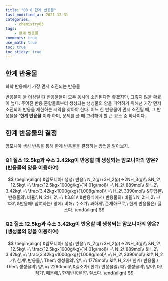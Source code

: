 ```yaml
---
title: "03.8 한계 반응물"
last_modified_at: 2021-12-31
categories:
    - chemistry03
tags:
    - 한계 반응물
comments: true
use_math: true
toc: true
toc_sticky: true
---
```


## 한계 반응물

<div class="notice--info">
화학 반응에서 가장 먼저 소진되는 반응물
</div>

반응물이 둘 이상일 떄 반응물들이 모두 동시에 소진된다면 좋겠지만, 그렇지 않을 확률이 높다. 주어진 반응 혼합물로부터 생성되는 생성물의 양을 파악하기 위해선 가장 먼저 소진되어 반응을 제한하는 시약을 찾아야 한다. 어느 한 반응물이 먼저 소진될 때, 그 반응물을 '**한계 반응물**'이라 하며, 문제를 풀 때 고려해야 할 큰 요소 중 하나이다.

## 한계 반응물의 결정

암모니아 생성 반응을 통해 한계 반응물을 결정하는 방법을 알아보자.

### Q1 질소 12.5kg과 수소 3.42kg이 반응할 때 생성되는 암모니아의 양은? (반응물의 양을 이용하여)

$$
\begin{align}
&암모니아\ 생성\ 반응:\ N_2(g)+3H_2(g)→2NH_3(g)\\
&N_2\ 12.5kg\ =\ \frac{12.5kg×1000g/kg}{14.01g/mol}\ =\ N_2\ 889mol\\
&H_2\ 3.42kg\ =\ \frac{3.42kg×1000g/kg}{1.008g/mol}\ =\ H_2\ 3390mol\\
&투입된\ 반응물의\ 비율:\ N_2:H_2\ =\ 1:3.81\\
&반응식에서\ 반응물의\ 비율:\  N_2:H_2\ =\ 1:3\\
&반응에\ 참여하는\ 양에\ 비해\ 수소가\ 과하게\ 존재하므로,\ 한계 반응물은\ 질소다.
\end{align}
$$

### Q2 질소 12.5kg과 수소 3.42kg이 반응할 때 생성되는 암모니아의 양은? (생성물의 양을 이용하여)

$$
\begin{align}
&암모니아\ 생성\ 반응:\ N_2(g)+3H_2(g)→2NH_3(g)\\
&N_2\ 12.5kg\ =\ \frac{12.5kg×1000g/kg}{14.01g/mol}\ =\ N_2\ 889mol\\
&H_2\ 3.42kg\ =\ \frac{3.42kg×1000g/kg}{1.008g/mol}\ =\ H_2\ 3390mol\\
&If\ N_2가\ 한계\ 반응물,\ Then\ 생성물의\ 양\ =\ 1778mol\\
&If\ H_2가\ 한계\ 반응물,\ Then\ 생성물의\ 양\ =\ 2260mol\\
&질소가\ 한계\ 반응물일\ 때\ 생성물의\ 양이\ 더\ 적기\ 때문에,\ 한계반응물은\ 질소다.
\end{align}
$$